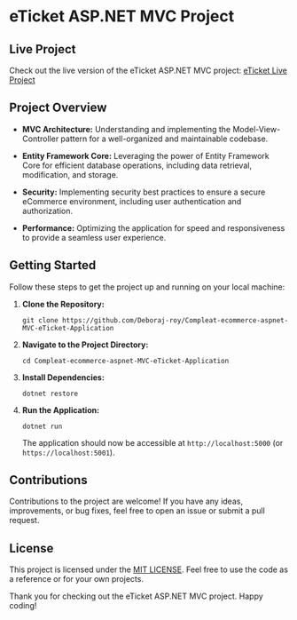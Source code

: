 # eTicket ASP.NET MVC Project

## Live Project

Check out the live version of the eTicket ASP.NET MVC project: [eTicket Live Project](https://eticketby.azurewebsites.net/)


## Project Overview
 
- **MVC Architecture:** Understanding and implementing the Model-View-Controller pattern for a well-organized and maintainable codebase.
  
- **Entity Framework Core:** Leveraging the power of Entity Framework Core for efficient database operations, including data retrieval, modification, and storage.

- **Security:** Implementing security best practices to ensure a secure eCommerce environment, including user authentication and authorization.

- **Performance:** Optimizing the application for speed and responsiveness to provide a seamless user experience.

## Getting Started

Follow these steps to get the project up and running on your local machine:

1. **Clone the Repository:**
   ```
   git clone https://github.com/Deboraj-roy/Compleat-ecommerce-aspnet-MVC-eTicket-Application
   ```

2. **Navigate to the Project Directory:**
   ```
   cd Compleat-ecommerce-aspnet-MVC-eTicket-Application
   ```

3. **Install Dependencies:**
   ```
   dotnet restore
   ```

4. **Run the Application:**
   ```
   dotnet run
   ```

   The application should now be accessible at `http://localhost:5000` (or `https://localhost:5001`).

## Contributions

Contributions to the project are welcome! If you have any ideas, improvements, or bug fixes, feel free to open an issue or submit a pull request.

## License

This project is licensed under the [MIT LICENSE](LICENSE.txt). Feel free to use the code as a reference or for your own projects.

Thank you for checking out the eTicket ASP.NET MVC project. Happy coding!
